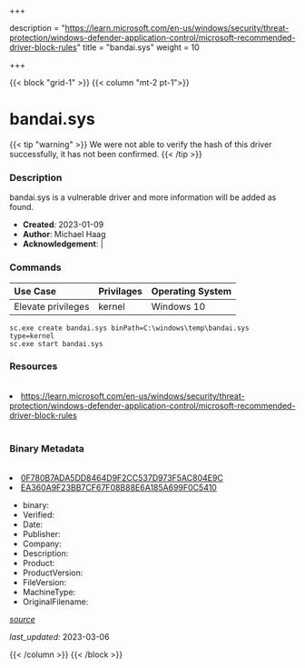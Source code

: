 +++

description = "https://learn.microsoft.com/en-us/windows/security/threat-protection/windows-defender-application-control/microsoft-recommended-driver-block-rules"
title = "bandai.sys"
weight = 10

+++


{{< block "grid-1" >}}
{{< column "mt-2 pt-1">}}




# bandai.sys 


{{< tip "warning" >}}
We were not able to verify the hash of this driver successfully, it has not been confirmed.
{{< /tip >}}




### Description


bandai.sys is a vulnerable driver and more information will be added as found.


- **Created**: 2023-01-09
- **Author**: Michael Haag
- **Acknowledgement**:  | [](https://twitter.com/)

### Commands

| Use Case | Privilages | Operating System | 
|:---- | ---- | ---- |
| Elevate privileges | kernel | Windows 10 |

```
sc.exe create bandai.sys binPath=C:\windows\temp\bandai.sys type=kernel
sc.exe start bandai.sys
```

### Resources
<br>


<li><a href=" https://learn.microsoft.com/en-us/windows/security/threat-protection/windows-defender-application-control/microsoft-recommended-driver-block-rules"> https://learn.microsoft.com/en-us/windows/security/threat-protection/windows-defender-application-control/microsoft-recommended-driver-block-rules</a></li>


<br>


### Binary Metadata
<br>



<li><a href="https://www.virustotal.com/gui/file/0F780B7ADA5DD8464D9F2CC537D973F5AC804E9C">0F780B7ADA5DD8464D9F2CC537D973F5AC804E9C</a></li>

<li><a href="https://www.virustotal.com/gui/file/EA360A9F23BB7CF67F08B88E6A185A699F0C5410">EA360A9F23BB7CF67F08B88E6A185A699F0C5410</a></li>



- binary: 
- Verified: 
- Date: 
- Publisher: 
- Company: 
- Description: 
- Product: 
- ProductVersion: 
- FileVersion: 
- MachineType: 
- OriginalFilename: 

[*source*](https://github.com/magicsword-io/LOLDrivers/tree/main/yaml/bandai.sys.yml)

*last_updated:* 2023-03-06


{{< /column >}}
{{< /block >}}
